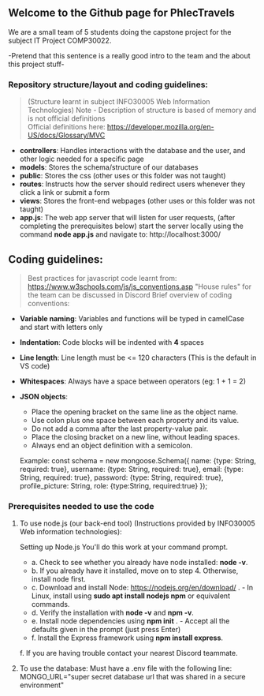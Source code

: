 ## Welcome to the Github page for PhlecTravels

We are a small team of 5 students doing the capstone project for the subject IT Project COMP30022.

-Pretend that this sentence is a really good intro to the team and the about this project stuff-

### Repository structure/layout and coding guidelines: 
> (Structure learnt in subject INFO30005 Web Information Technologies)
> Note - Description of structure is based of memory and is not official definitions  
> Official definitions here: https://developer.mozilla.org/en-US/docs/Glossary/MVC
* **controllers**: Handles interactions with the database and the user, and other logic needed for a specific page
* **models**:  Stores the schema/structure of our databases
* **public**:  Stores the css (other uses or this folder was not taught)
* **routes**: Instructs how the server should redirect users whenever they click a link or submit a form
* **views**: Stores the front-end webpages (other uses or this folder was not taught)
* **app.js**: The web app server that will listen for user requests, (after completing the prerequisites below) start 
the server locally using the command **node app.js** and navigate to: http://localhost:3000/

## Coding guidelines:
> Best practices for javascript code learnt from: https://www.w3schools.com/js/js_conventions.asp
> "House rules" for the team can be discussed in Discord
Brief overview of coding conventions:
 * **Variable naming**: Variables and functions will be typed in camelCase and start with letters only
 * **Indentation**: Code blocks will be indented with **4** spaces
 * **Line length**: Line length must be <= 120 characters (This is the default in VS code)
 * **Whitespaces**: Always have a space between operators (eg: 1 + 1 = 2)
 * **JSON objects**: 
    * Place the opening bracket on the same line as the object name.
    * Use colon plus one space between each property and its value.
    * Do not add a comma after the last property-value pair.
    * Place the closing bracket on a new line, without leading spaces.
    * Always end an object definition with a semicolon.

    Example:
    const schema = new mongoose.Schema({ 
        name: {type: String, required: true},
        username: {type: String, required: true},
        email: {type: String, required: true},
        password: {type: String, required: true},
        profile_picture: String,
        role: {type:String, required:true}
    });

### Prerequisites needed to use the code

1. To use node.js (our back-end tool) (Instructions provided by INFO30005 Web information technologies):

    Setting up Node.js
    You'll do this work at your command prompt.
    * a. Check to see whether you already have node installed: **node -v**.
    * b. If you already have it installed, move on to step 4. Otherwise, install node first.
    * c. Download and install Node: https://nodejs.org/en/download/ .
            - In Linux, install using **sudo apt install nodejs npm** or equivalent commands.
    * d. Verify the installation with **node -v** and **npm -v**.
    * e. Install node dependencies using **npm init** .
            - Accept all the defaults given in the prompt (just press Enter)
    * f. Install the Express framework using **npm install express**. 

    f. If you are having trouble contact your nearest Discord teammate.

2. To use the database: Must have a .env file with the following line:
MONGO_URL="super secret database url that was shared in a secure environment" 
